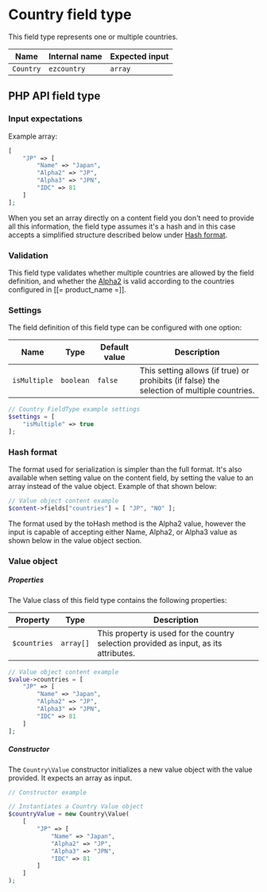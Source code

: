 # Country field type

This field type represents one or multiple countries.

| Name      | Internal name | Expected input |
|-----------|---------------|----------------|
| `Country` | `ezcountry`   | `array`        |

## PHP API field type 

### Input expectations

Example array:

``` php
[
    "JP" => [
        "Name" => "Japan",
        "Alpha2" => "JP",
        "Alpha3" => "JPN",
        "IDC" => 81
    ]
];
```

When you set an array directly on a content field you don't need to provide all this information, the field type assumes it's a hash and in this case accepts a simplified structure described below under [Hash format](#hash-format).

### Validation

This field type validates whether multiple countries are allowed by the field definition, and whether the [Alpha2](https://www.iso.org/iso-3166-country-codes.html) is valid according to the countries configured in [[= product_name =]].

### Settings

The field definition of this field type can be configured with one option:

| Name         | Type      | Default value | Description|
|--------------|-----------|---------------|------------|
| `isMultiple` | `boolean` | `false`       | This setting allows (if true) or prohibits (if false) the selection of multiple countries. |

``` php
// Country FieldType example settings
$settings = [
    "isMultiple" => true
];
```

### Hash format

The format used for serialization is simpler than the full format.
It's also available when setting value on the content field, by setting the value to an array instead of the value object. Example of that shown below:

``` php
// Value object content example
$content->fields["countries"] = [ "JP", "NO" ];
```

The format used by the toHash method is the Alpha2 value, however the input is capable of accepting either Name, Alpha2, or Alpha3 value as shown below in the value object section.

### Value object

##### Properties

The Value class of this field type contains the following properties:

| Property     | Type      | Description|
|--------------|-----------|------------|
| `$countries` | `array[]` | This property is used for the country selection provided as input, as its attributes. |

``` php
// Value object content example
$value->countries = [
    "JP" => [
        "Name" => "Japan",
        "Alpha2" => "JP",
        "Alpha3" => "JPN",
        "IDC" => 81
    ]
];
```

##### Constructor

The `Country\Value` constructor initializes a new value object with the value provided.
It expects an array as input.

``` php
// Constructor example

// Instantiates a Country Value object
$countryValue = new Country\Value(
    [
        "JP" => [
            "Name" => "Japan",
            "Alpha2" => "JP",
            "Alpha3" => "JPN",
            "IDC" => 81
        ]
    ]
);
```
